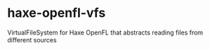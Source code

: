 haxe-openfl-vfs
============

VirtualFileSystem for Haxe OpenFL that abstracts reading files from different sources